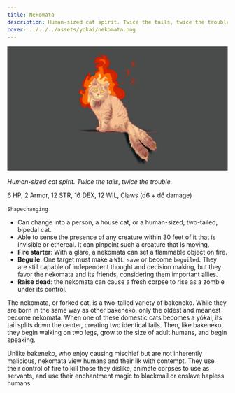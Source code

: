 ```yaml
---
title: Nekomata
description: Human-sized cat spirit. Twice the tails, twice the trouble.
cover: ../../../assets/yokai/nekomata.png
---
```


![Nekomata](../../../assets/yokai/nekomata.png)

*Human-sized cat spirit. Twice the tails, twice the trouble.*

6 HP, 2 Armor, 12 STR, 16 DEX, 12 WIL, Claws (d6 + d6 damage)

`Shapechanging`

- Can change into a person, a house cat, or a human-sized, two-tailed, bipedal cat.
- Able to sense the presence of any creature within 30 feet of it that is invisible or ethereal. It can pinpoint such a creature that is moving.
- **Fire starter**: With a glare, a nekomata can set a flammable object on fire.
- **Beguile**: One target must make a `WIL save` or become `beguiled`. They are still capable of independent thought and decision making, but they favor the nekomata and its friends, considering them important allies.
- **Raise dead**: the nekomata can cause a fresh corpse to rise as a zombie under its control.

The nekomata, or forked cat, is a two-tailed variety of bakeneko. While they are born in the same way as other bakeneko, only the oldest and meanest become nekomata. When one of these domestic cats becomes a yōkai, its tail splits down the center, creating two identical tails. Then, like bakeneko, they begin walking on two legs, grow to the size of adult humans, and begin speaking.

Unlike bakeneko, who enjoy causing mischief but are not inherently malicious, nekomata view humans and their ilk with contempt. They use their control of fire to kill those they dislike, animate corpses to use as servants, and use their enchantment magic to blackmail or enslave hapless humans.